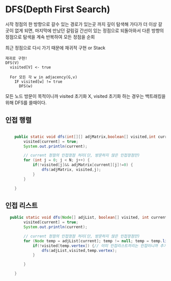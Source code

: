 # DFS(Depth First Search)

시작 정점의 한 방향으로 갈수 있는 경로가 있는곳 까지 깊이 탐색해 가다가 더 이상 갈 곳이 없게 되면, 마지막에 만났던 갈림길 간선이 있는 정점으로 되돌아와서 다른 방향의 정점으로 탐색을 계속 반복하여 모든 정점을 순회

최근 정점으로 다시 가기 때문에 재귀적 구현 or Stack

```
재귀로 구현!
DFS(V)
  visited[V] <- true

  For 모든 각 w in adjacency(G,v)
    IF visited[w] != true
      DFS(w)
```

모든 노드 방문이 목적이니까 visited 초기화 X, visited 초기화 하는 경우는 백트래킹을 위해 DFS를 쓸때이다.

## 인접 행렬

```java

	public static void dfs(int[][] adjMatrix,boolean[] visited,int current) {
		visited[current] = true;
		System.out.println(current);

		// current 정점의 인접정점 처리(단, 방문하지 않은 인접정점만)
		for (int j = 0; j < N; j++) {
			if(!visited[j]&& adjMatrix[current][j]!=0) {
				dfs(adjMatrix, visited,j);
			}
		}

	}
```

## 인접 리스트

```java
  public static void dfs(Node[] adjList, boolean[] visited, int current) {
		visited[current] = true;
		System.out.println(current);

		// current 정점의 인접정점 처리(단, 방문하지 않은 인접정점만)
		for (Node temp = adjList[current]; temp != null; temp = temp.link) {
			if(!visited[temp.vertex]) {// 이미 인접리스트끼리는 인접이니까 추가 확인 X
				dfs(adjList,visited,temp.vertex);
			}

		}

	}

```
